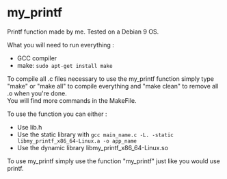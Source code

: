 # my_printf

Printf function made by me.
Tested on a Debian 9 OS.

What you will need to run everything :    
- GCC compiler
- make: ```sudo apt-get install make``` 
                                       
To compile all .c files necessary to use the my_printf function simply type "make" or "make all" to compile everything and "make clean" to remove all .o when you're done.  
You will find more commands in the MakeFile.
                       
To use the function you can either :   
- Use lib.h
- Use the static library with ```gcc main_name.c -L. -static libmy_printf_x86_64-Linux.a -o app_name```
- Use the dynamic library libmy_printf_x86_64-Linux.so
                       
To use my_printf simply use the function "my_printf" just like you would use printf.
